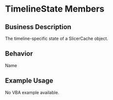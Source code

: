 # TimelineState Members

## Business Description
The timeline-specific state of a SlicerCache object.

## Behavior
Name

## Example Usage
No VBA example available.